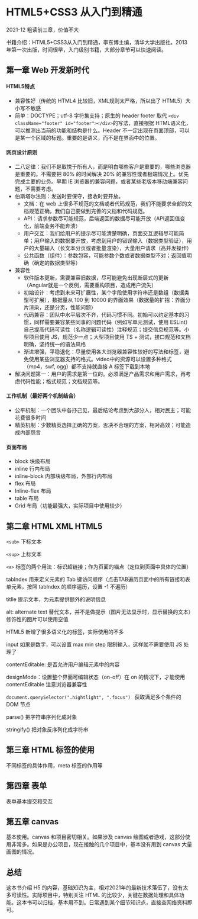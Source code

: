 # HTML5+CSS3 从入门到精通

2021-12 粗读前三章，价值不大

书籍介绍：HTML5+CSS3从入门到精通，李东博主编，清华大学出版社。2013年第一次出版，时间很早，入门级别书籍，大部分章节可以快速阅读。

## 第一章 Web 开发新时代

#### HTML5特点

- 兼容性好（传统的 HTML4 比较旧，XML规则太严格，所以出了 HTML5）大小写不敏感
- 简单：DOCTYPE；utf-8 字符集支持；原生的 header footer 取代 `<div className="footer" id="footer"></div>`的写法，直接根据 HTML语义化，可以推测出当前的功能和结构是什么。Header 不一定出现在页面顶部，可以是某一个区域的标题。重要的是语义，而不是在界面中的位置。

#### 网页设计原则

- 二八定律：我们不是取悦于所有人，而是明白哪些客户是重要的，哪些浏览器是重要的。不需要把 80% 的时间解决 20% 的兼容性或者极端情况上。优先完成主要的业务。早期 IE 浏览器的兼容问题，或者某些老版本移动端兼容问题，不需要考虑。
- 伯斯塔尔法则：发送时要保守，接收时要开放。
  - 文档：在 web 上很多不规范的文档或者代码规范，我们不能要求全部的文档规范正确，我们自己要做到完善的文档和代码规范。
  - API：请求参数尽可能规范，后端返回的数据尽可能开放（API返回值变化，前端业务不能奔溃）
  - 用户交互：我们给用户的提示尽可能清楚明确，页面交互逻辑尽可能简单；用户输入的数据要开放，考虑到用户的错误输入（数据类型验证），用户的大量输入（长文本分页或者批量渲染），大量用户请求（高并发操作）
  - 公共函数（组件）：参数包容，可能参数个数或者数据类型不对；返回值明确（确定的数据类型等）
- 兼容性
  - 软件版本更新，需要兼容旧数据，尽可能避免出现断层式的更新（Angular就是一个反例，需要重构项目，造成用户流失）
  - 初始设计：考虑到未来可扩展性，某个字段使用字符串还是数组（数据类型可扩展），数据量从 100 到 10000 的界面效果（数据量的扩招：界面分片渲染，还是分页，性能问题）
  - 代码兼容：团队中水平层次不齐，代码习惯不同。初始可以约定基本的习惯，同样需要兼容某些同事的问题代码（例如写单元测试，使用 ESLint）自己提高代码可读性（名称逻辑可读性）注释规范；提交信息规范等。小型项目使用 JS，规范少一点；大型项目使用 TS + 测试，接口规范和文档明确，坚持统一的语法风格
  - 渐进增强，平稳退化：尽量使用各大浏览器兼容性较好的写法和标签，避免使用某些浏览器支持的格式。video中的资源可以设置多种格式（mp4，swf, ogg）都不支持就直接 A 标签下载到本地
- 解决问题第一：用户的需求是第一位的。必须满足产品需求和用户需求，再考虑代码性能；格式规范；文档规范等。

#### 工作机制（最好两个机制结合）

- 公平机制：一个团队中各抒己见，最后结论考虑到大部分人，相对民主；可能花费很多时间
- 精英机制：少数精英选择正确的方案，否决不合理的方案，相对高效；可能造成内部怨言

#### 页面布局

- block 块级布局
- inline 行内布局
- inline-block 内部块级布局，外部行内布局
- flex 布局
- Inline-flex 布局
- table 布局
- Grid 布局（功能最强大，实际项目中使用较少）

## 第二章 HTML XML HTML5

`<sub>` 下标文本

`<sup>` 上标文本

`<a>` 标签的两个用法：标识超链接；作为页面的锚点（定位到页面中具体的位置）

tabIndex 用来定义元素的 Tab 键访问顺序（点击TAB遍历页面中的所有链接和表单元素，按照 tabIndex 的顺序遍历，设置 -1 不遍历）

titlle 提示文本，为元素提供额外的说明信息

alt: alternate text 替代文本，并不是做提示（图片无法显示时，显示替换的文本）修饰性的图片可以使用空值

HTML5 新增了很多语义化的标签，实际使用的不多

input 如果是数字，可以设置 max min step 限制输入，这样就不需要使用 JS 处理了

contentEditable: 是否允许用户编辑元素中的内容

designMode：设置整个界面可编辑状态（on-off）在 on 的情况下，才能使用 contentEditable 注意浏览器兼容性

`document.querySelector(".hightlight", ".focus") ` 获取满足多个条件的 DOM 节点

parse() 把字符串序列化成对象

stringify() 把对象反序列化成字符串

## 第三章 HTML 标签的使用

不同标签的具体作用，meta 标签的作用等

## 第四章 表单

表单基本提交和交互

## 第五章 canvas

基本使用。canvas 和项目密切相关。如果涉及 canvas 绘图或者游戏，这部分使用非常多。如果是办公项目，现在接触的几个项目中，基本没有用到 canvas 大量画图的情况。

## 总结

这本书介绍 H5 的内容，基础知识为主，相对2021年的最新技术落伍了，没有太多可读性。实际项目中，特别关注 HTML 的比较少，关键在数据处理和具体功能。这本书可以归档，基本用不到。日常遇到某个细节知识点，直接查网络资料即可。

